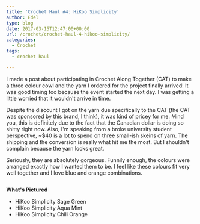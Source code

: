 ```yaml
---
title: 'Crochet Haul #4: HiKoo Simplicity'
author: Edel
type: blog
date: 2017-03-15T12:47:00+00:00
url: /crochet/crochet-haul-4-hikoo-simplicity/
categories:
  - Crochet
tags:
  - crochet haul

---
```

I made a post about participating in <a hef="http://edelgrace.me/blog/crochet/crochet-along-together-1-easy-as-1-2-3-cowl-part-1/">Crochet Along Together (CAT)</a> to make a three colour cowl and the yarn I ordered for the project finally arrived! It was good timing too because the event started the next day. I was getting a little worried that it wouldn't arrive in time.

Despite the discount I got on the yarn due specifically to the CAT (the CAT was sponsored by this brand, I think), it was kind of pricey for me. Mind you, this is definitely due to the fact that the Canadian dollar is doing so shitty right now. Also, I'm speaking from a broke university student perspective, ~$40 is a lot to spend on three small-ish skeins of yarn. The shipping and the conversion is really what hit me the most. But I shouldn't complain because the yarn looks great.

Seriously, they are absolutely gorgeous. Funnily enough, the colours were arranged exactly how I wanted them to be. I feel like these colours fit very well together and I love blue and orange combinations.

<img data-attachment-id="283" data-permalink="http://edelgrace.me/blog/crochet/crochet-haul-4-hikoo-simplicity/attachment/20170301_182736/" data-orig-file="https://i1.wp.com/edelgrace.me/blog/wp-content/uploads/2017/03/20170301_182736.jpg?fit=3264%2C1836" data-orig-size="3264,1836" data-comments-opened="1" data-image-meta="{&quot;aperture&quot;:&quot;2.4&quot;,&quot;credit&quot;:&quot;&quot;,&quot;camera&quot;:&quot;LG-K210&quot;,&quot;caption&quot;:&quot;&quot;,&quot;created_timestamp&quot;:&quot;1488392856&quot;,&quot;copyright&quot;:&quot;&quot;,&quot;focal_length&quot;:&quot;3.18&quot;,&quot;iso&quot;:&quot;250&quot;,&quot;shutter_speed&quot;:&quot;0&quot;,&quot;title&quot;:&quot;&quot;,&quot;orientation&quot;:&quot;1&quot;}" data-image-title="20170301_182736" data-image-description="" data-medium-file="https://i1.wp.com/edelgrace.me/blog/wp-content/uploads/2017/03/20170301_182736.jpg?fit=300%2C169" data-large-file="https://i1.wp.com/edelgrace.me/blog/wp-content/uploads/2017/03/20170301_182736.jpg?fit=663%2C373" src="https://i1.wp.com/edelgrace.me/blog/wp-content/uploads/2017/03/20170301_182736.jpg?resize=663%2C373" alt="" class="alignnone size-full wp-image-283" srcset="https://i1.wp.com/edelgrace.me/blog/wp-content/uploads/2017/03/20170301_182736.jpg?w=3264 3264w, https://i1.wp.com/edelgrace.me/blog/wp-content/uploads/2017/03/20170301_182736.jpg?resize=300%2C169 300w, https://i1.wp.com/edelgrace.me/blog/wp-content/uploads/2017/03/20170301_182736.jpg?resize=768%2C432 768w, https://i1.wp.com/edelgrace.me/blog/wp-content/uploads/2017/03/20170301_182736.jpg?resize=1024%2C576 1024w, https://i1.wp.com/edelgrace.me/blog/wp-content/uploads/2017/03/20170301_182736.jpg?resize=982%2C552 982w, https://i1.wp.com/edelgrace.me/blog/wp-content/uploads/2017/03/20170301_182736.jpg?resize=400%2C225 400w, https://i1.wp.com/edelgrace.me/blog/wp-content/uploads/2017/03/20170301_182736.jpg?w=1326 1326w, https://i1.wp.com/edelgrace.me/blog/wp-content/uploads/2017/03/20170301_182736.jpg?w=1989 1989w" sizes="(max-width: 663px) 100vw, 663px" data-recalc-dims="1" />

**What's Pictured**

  * HiKoo Simplicity Sage Green
  * HiKoo Simplicity Aqua Mint
  * HiKoo Simplicity Chili Orange